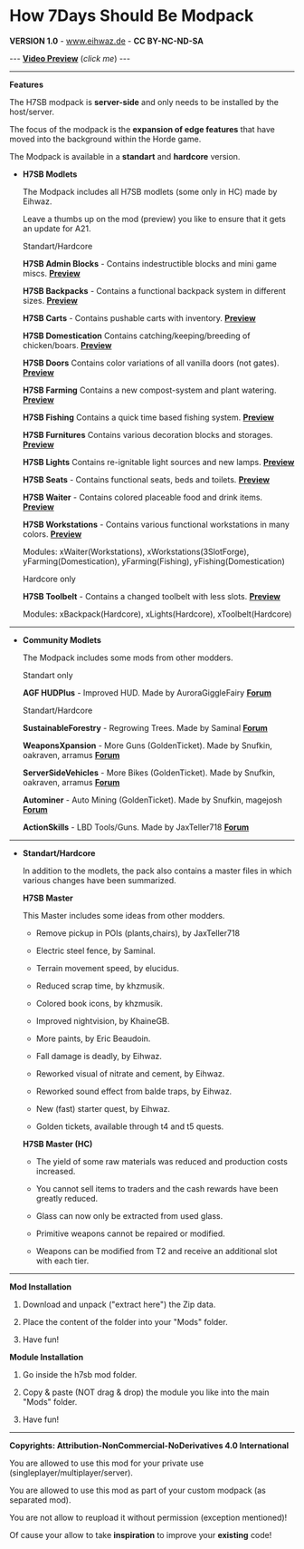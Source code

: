 # How 7Days Should Be Modpack

**VERSION 1.0** - www.eihwaz.de - **CC BY-NC-ND-SA**

--- [**Video Preview**](https://www.eihwaz.de) (*click me*) ---

--- --- --- --- --- --- --- --- ---

**Features**

The H7SB modpack is **server-side** and only needs to be installed by the host/server.

The focus of the modpack is the **expansion of edge features** that have moved into the background within the Horde game.

The Modpack is available in a **standart** and **hardcore** version.

* **H7SB Modlets**
	
	The Modpack includes all H7SB modlets (some only in HC) made by Eihwaz.
	
	Leave a thumbs up on the mod (preview) you like to ensure that it gets an update for A21.
	
	Standart/Hardcore
	
	**H7SB Admin Blocks** - Contains indestructible blocks and mini game miscs. [**Preview**](https://www.youtube.com/watch?v=a8hCShdfkiw)
	
	**H7SB Backpacks** - Contains a functional backpack system in different sizes. [**Preview**](https://www.youtube.com/watch?v=TFpet8PRdcw)
	
	**H7SB Carts** - Contains pushable carts with inventory. [**Preview**](https://www.youtube.com/watch?v=6SlnCmN3nKQ)
	
	**H7SB Domestication** Contains catching/keeping/breeding of chicken/boars. [**Preview**](https://www.youtube.com/watch?v=Fmb-ltGn2Ac)
	
	**H7SB Doors** Contains color variations of all vanilla doors (not gates). [**Preview**](https://www.youtube.com/watch?v=GyH2dzPl7DQ)
	
	**H7SB Farming** Contains a new compost-system and plant watering. [**Preview**](https://www.youtube.com/watch?v=lKlbDbP5Ngs)
	
	**H7SB Fishing** Contains a quick time based fishing system. [**Preview**](https://www.youtube.com/watch?v=ut__sSTPLf8)
	
	**H7SB Furnitures** Contains various decoration blocks and storages. [**Preview**](https://www.youtube.com/watch?v=Th4V5ptCZWc)
	
	**H7SB Lights** Contains re-ignitable light sources and new lamps. [**Preview**](https://www.youtube.com/watch?v=EmCS7Sb_LP8)
	
	**H7SB Seats** - Contains functional seats, beds and toilets. [**Preview**](https://www.youtube.com/watch?v=wnyLgzxMUAs)
	
	**H7SB Waiter** - Contains colored placeable food and drink items. [**Preview**](https://www.youtube.com/watch?v=ZvaOw51VSvg)
	
	**H7SB Workstations** - Contains various functional workstations in many colors. [**Preview**](https://www.youtube.com/watch?v=0Aghx2HSDTc)
	
	Modules: xWaiter(Workstations), xWorkstations(3SlotForge), yFarming(Domestication), yFarming(Fishing), yFishing(Domestication)
	
	Hardcore only
	
	**H7SB Toolbelt** - Contains a changed toolbelt with less slots. [**Preview**](https://www.youtube.com/watch?v=WHwMi6P5IW8)
	
	Modules: xBackpack(Hardcore), xLights(Hardcore), xToolbelt(Hardcore)
	
--- --- --- --- --- --- --- --- ---	

* **Community Modlets**

	The Modpack includes some mods from other modders.
	
	Standart only
	
	**AGF HUDPlus** - Improved HUD. Made by AuroraGiggleFairy [**Forum**](https://community.7daystodie.com/topic/20202-a20-agf-hudplus/)
	
	Standart/Hardcore
	
	**SustainableForestry** - Regrowing Trees. Made by Saminal [**Forum**](https://community.7daystodie.com/topic/26324-sams-stuff-all-a20-server-side-modlets/)
	
	**WeaponsXpansion** - More Guns (GoldenTicket). Made by Snufkin, oakraven, arramus [**Forum**](https://community.7daystodie.com/topic/22438-a20-snufkin-weapons-xpansion/)
	
	**ServerSideVehicles** - More Bikes (GoldenTicket). Made by Snufkin, oakraven, arramus [**Forum**](https://community.7daystodie.com/topic/25966-a20-server-side-vehicles/)
	
	**Autominer** - Auto Mining (GoldenTicket). Made by Snufkin, magejosh [**Forum**](https://community.7daystodie.com/topic/18673-snufkins-assorted-modlets/)
	
	**ActionSkills** - LBD Tools/Guns. Made by JaxTeller718 [**Forum**](https://community.7daystodie.com/topic/25860-jaxteller718s-a20-modlets/)
	
--- --- --- --- --- --- --- --- ---
	
* **Standart/Hardcore**

	In addition to the modlets, the pack also contains a master files in which various changes have been summarized.
	
	**H7SB Master**
	
	This Master includes some ideas from other modders.
	
	- Remove pickup in POIs (plants,chairs), by JaxTeller718
	
	- Electric steel fence, by Saminal.
	
	- Terrain movement speed, by elucidus.
	
	- Reduced scrap time, by khzmusik.
	
	- Colored book icons, by khzmusik.
	
	- Improved nightvision, by KhaineGB.
	
	- More paints, by Eric Beaudoin.
	
	- Fall damage is deadly, by Eihwaz.
	
	- Reworked visual of nitrate and cement, by Eihwaz.
	
	- Reworked sound effect from balde traps, by Eihwaz.
	
	- New (fast) starter quest, by Eihwaz.
	
	- Golden tickets, available through t4 and t5 quests.
	
	**H7SB Master (HC)**
	
	- The yield of some raw materials was reduced and production costs increased.
	
	- You cannot sell items to traders and the cash rewards have been greatly reduced.
	
	- Glass can now only be extracted from used glass.
	
	- Primitive weapons cannot be repaired or modified.
	
	- Weapons can be modified from T2 and receive an additional slot with each tier.

--- --- --- --- --- --- --- --- ---

**Mod Installation**

1. Download and unpack ("extract here") the Zip data.

2. Place the content of the folder into your "Mods" folder.

3. Have fun!

**Module Installation**

1. Go inside the h7sb mod folder.
	
2. Copy & paste (NOT drag & drop) the module you like into the main "Mods" folder.

3. Have fun!

--- --- --- --- --- --- --- --- ---

**Copyrights: Attribution-NonCommercial-NoDerivatives 4.0 International**

You are allowed to use this mod for your private use (singleplayer/multiplayer/server).

You are allowed to use this mod as part of your custom modpack (as separated mod).

You are not allow to reupload it without permission (exception mentioned)!

Of cause your allow to take **inspiration** to improve your **existing** code!
